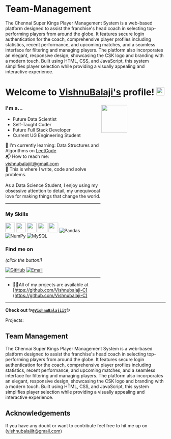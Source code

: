 # Team-Management
The Chennai Super Kings Player Management System is a web-based platform designed to assist the franchise's head coach in selecting top-performing players from around the globe. It features secure login authentication for the coach, comprehensive player profiles including statistics, recent performance, and upcoming matches, and a seamless interface for filtering and managing players. The platform also incorporates an elegant, responsive design, showcasing the CSK logo and branding with a modern touch. Built using HTML, CSS, and JavaScript, this system simplifies player selection while providing a visually appealing and interactive experience.

# Welcome to [VishnuBalaji's](https://github.com/Vishnubalaji-C/) profile! <a href="https://github.com/Vishnubalaji-C/"> <img src="https://media.giphy.com/media/hvRJCLFzcasrR4ia7z/giphy.gif" width="25px"></a>

### I'm a...   <img src="https://www.web24zone.com/wp-content/uploads/2022/10/46207-programmer-1.gif" height=15% width=40% align="right">

* Future Data Scientist 
* Self-Taught Coder
* Future Full Stack Developer
* Current UG Engineering Student


🌱 I'm currently learning: Data Structures and Algorithms on [LeetCode](https://leetcode.com/vishnubalajiit)<br>
📬 How to reach me: [vishnubalajiit@gmail.com](mailto:vishnubalajiit@gmail.com)<br>
💪 This is where I write, code and solve problems.<br><br>
 As a Data Science Student, I enjoy using my obsessive attention to detail, my unequivocal love for making 
 things that change the world.


-------------------------------------------------------------------------------------------------------
### My Skills 
<img src="https://img.shields.io/badge/-C-blue?style=for-the-badge&logo=c&logoColor=FFFFFF" height="30"> <img src="https://img.shields.io/badge/-C++-blue?style=for-the-badge&logo=c%2B%2B&logoColor=FFFFFF" height="30"> <img src="http://img.shields.io/badge/-Python-blue?style=for-the-badge&logo=python&logoColor=FFFFFF" height="30"> <img src="https://img.shields.io/badge/-Java-blue?style=for-the-badge&logo=openjdk&logoColor=white" height="30"> <img src="http://img.shields.io/badge/-MySQL-blue?style=for-the-badge&logo=mysql&logoColor=FFFFFF" height="30">  ![Pandas](https://img.shields.io/badge/pandas-%23150458.svg?style=for-the-badge&logo=pandas&logoColor=white) ![NumPy](https://img.shields.io/badge/numpy-%23013243.svg?style=for-the-badge&logo=numpy&logoColor=white) ![MySQL](https://img.shields.io/badge/mysql-%2300000f.svg?style=for-the-badge&logo=mysql&logoColor=white)

### Find me on 

_(click the button!)_

[![GitHub](https://img.shields.io/badge/-GitHub-blue?style=for-the-badge&logo=github&logoColor=white)](https://github.com/Vishnubalaji-C) [![Email](https://img.shields.io/badge/-Email-blue?style=for-the-badge&logo=mail.ru&logoColor=white)](mailto:vishnubalajiit@gmail.com)

-------------------------------------------------------------------------------------------------------

- 👨‍💻All of my projects are available at [https://github.com/Vishnubalaji-C](https://github.com/Vishnubalaji-C)

-------------------------------------------------------------------------------------------------------
**Check out 
✨[`@VishnuBalajiit`](https://github.com/Vishnubalaji-C)✨**


Projects: 

## Team Management
The Chennai Super Kings Player Management System is a web-based platform designed to assist the franchise's head coach in selecting top-performing players from around the globe. It features secure login authentication for the coach, comprehensive player profiles including statistics, recent performance, and upcoming matches, and a seamless interface for filtering and managing players. The platform also incorporates an elegant, responsive design, showcasing the CSK logo and branding with a modern touch. Built using HTML, CSS, and JavaScript, this system simplifies player selection while providing a visually appealing and interactive experience.


## Acknowledgements
If you have any doubt or want to contribute feel free to hit me up on (vishnubalajiit@gmail.com)
